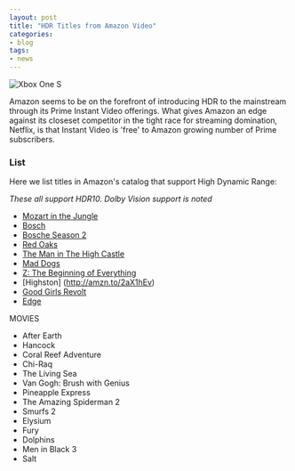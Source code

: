 ```yaml
---
layout: post
title: "HDR Titles from Amazon Video"
categories:
- blog
tags:
- news
---
```

![Xbox One S](http://myhdrtv.com/static/3a.jpg)

Amazon seems to be on the forefront of introducing HDR to the mainstream through its Prime Instant Video offerings. What gives Amazon an edge against its closeset competitor in the tight race for streaming domination, Netflix, is that Instant Video is 'free' to Amazon growing number of Prime subscribers.

### List

Here we list titles in Amazon's catalog that support High Dynamic Range:

*These all support HDR10. Dolby Vision support is noted*

- [Mozart in the Jungle](http://amzn.to/2b3I2Kz)
- [Bosch](http://amzn.to/2aD4A0N)
- [Bosche Season 2](http://amzn.to/2aI18lg)
- [Red Oaks](http://amzn.to/2aJgjO8)
- [The Man in The High Castle](http://amzn.to/2aJg0TF)
- [Mad Dogs](http://amzn.to/2bcj4ZW)
- [Z: The Beginning of Everything](http://amzn.to/2aPe0tG)
- [Highston] (http://amzn.to/2aX1hEv)
- [Good Girls Revolt](http://amzn.to/2aSnr8w)
- [Edge](http://amzn.to/2aX16ch)


MOVIES

- After Earth
- Hancock
- Coral Reef Adventure 
- Chi-Raq 
- The Living Sea 
- Van Gogh: Brush with Genius 
- Pineapple Express 
- The Amazing Spiderman 2
- Smurfs 2
- Elysium 
- Fury 
- Dolphins 
- Men in Black 3
- Salt